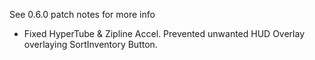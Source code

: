 See 0.6.0 patch notes for more info

- Fixed HyperTube & Zipline Accel. Prevented unwanted HUD Overlay overlaying SortInventory Button.